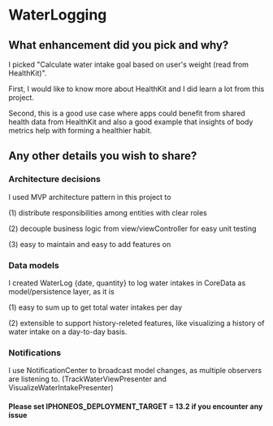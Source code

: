 # WaterLogging

## What enhancement did you pick and why?

I picked "Calculate water intake goal based on user's weight (read from HealthKit)".

First, I would like to know more about HealthKit and I did learn a lot from this project.

Second, this is a good use case where apps could benefit from shared health data from HealthKit and also a good example that insights of body metrics help with forming a healthier habit.

## Any other details you wish to share?

### Architecture decisions

I used MVP architecture pattern in this project to

(1) distribute responsibilities among entities with clear roles

(2) decouple business logic from view/viewController for easy unit testing

(3) easy to maintain and easy to add features on

### Data models

I created WaterLog {date, quantity} to log water intakes in CoreData as model/persistence layer, as it is 

(1) easy to sum up to get total water intakes per day

(2) extensible to support history-releted features, like visualizing a history of water intake on a day-to-day basis.

### Notifications

I use NotificationCenter to broadcast model changes, as multiple observers are listening to. (TrackWaterViewPresenter and VisualizeWaterIntakePresenter)

#### Please set IPHONEOS_DEPLOYMENT_TARGET = 13.2 if you encounter any issue
